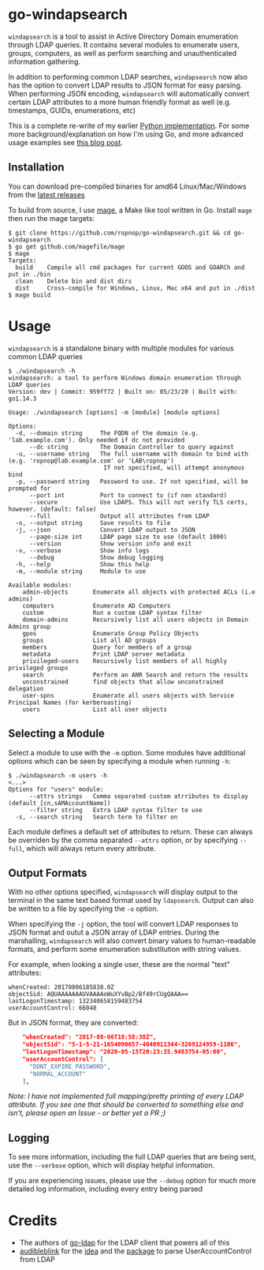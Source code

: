 # go-windapsearch
`windapsearch` is a tool to assist in Active Directory Domain enumeration through LDAP queries. It contains several modules to enumerate users, groups, computers, as well as perform searching and unauthenticated information gathering.

In addition to performing common LDAP searches, `windapsearch` now also has the option to convert LDAP results to JSON format for easy parsing. When performing JSON encoding, `windapsearch` will automatically convert certain LDAP attributes to a more human friendly format as well (e.g. timestamps, GUIDs, enumerations, etc)

This is a complete re-write of my earlier [Python implementation](https://github.com/ropnop/windapsearch). For some more background/explanation on how I'm using Go, and more advanced usage examples see [this blog post](TODO).

## Installation
You can download pre-compiled binaries for amd64 Linux/Mac/Windows from the [latest releases](https://github.com/ropnop/go-windapsearch/releases)

To build from source, I use [mage](https://github.com/magefile/mage), a Make like tool written in Go. Install `mage` then run the mage targets:

```
$ git clone https://github.com/ropnop/go-windapsearch.git && cd go-windapsearch
$ go get github.com/magefile/mage
$ mage
Targets:
  build    Compile all cmd packages for current GOOS and GOARCh and put in ./bin
  clean    Delete bin and dist dirs
  dist     Cross-compile for Windows, Linux, Mac x64 and put in ./dist
$ mage build
```

# Usage
`windapsearch` is a standalone binary with multiple modules for various common LDAP queries

```
$ ./windapsearch -h
windapsearch: a tool to perform Windows domain enumeration through LDAP queries
Version: dev | Commit: 959ff72 | Built on: 05/23/20 | Built with: go1.14.3

Usage: ./windapsearch [options] -m [module] [module options]

Options:
  -d, --domain string     The FQDN of the domain (e.g. 'lab.example.com'). Only needed if dc not provided
      --dc string         The Domain Controller to query against
  -u, --username string   The full username with domain to bind with (e.g. 'ropnop@lab.example.com' or 'LAB\ropnop')
                           If not specified, will attempt anonymous bind
  -p, --password string   Password to use. If not specified, will be prompted for
      --port int          Port to connect to (if non standard)
      --secure            Use LDAPS. This will not verify TLS certs, however. (default: false)
      --full              Output all attributes from LDAP
  -o, --output string     Save results to file
  -j, --json              Convert LDAP output to JSON
      --page-size int     LDAP page size to use (default 1000)
      --version           Show version info and exit
  -v, --verbose           Show info logs
      --debug             Show debug logging
  -h, --help              Show this help
  -m, --module string     Module to use

Available modules:
    admin-objects       Enumerate all objects with protected ACLs (i.e admins)
    computers           Enumerate AD Computers
    custom              Run a custom LDAP syntax filter
    domain-admins       Recursively list all users objects in Domain Admins group
    gpos                Enumerate Group Policy Objects
    groups              List all AD groups
    members             Query for members of a group
    metadata            Print LDAP server metadata
    privileged-users    Recursively list members of all highly privileged groups
    search              Perform an ANR Search and return the results
    unconstrained       find objects that allow unconstrained delegation
    user-spns           Enumerate all users objects with Service Principal Names (for kerberoasting)
    users               List all user objects
```

## Selecting a Module
Select a module to use with the `-m` option. Some modules have additional options which can be seen by specifying a module when running `-h`:

```
$ ./windapsearch -m users -h
<...>
Options for "users" module:
      --attrs strings   Comma separated custom atrributes to display (default [cn,sAMAccountName])
      --filter string   Extra LDAP syntax filter to use
  -s, --search string   Search term to filter on
```

Each module defines a default set of attributes to return. These can always be overriden by the comma separated `--attrs` option, or by specifying `--full`, which will always return every attribute.


## Output Formats
With no other options specified, `windapsearch` will display output to the terminal in the same text based format used by `ldapsearch`. Output can also be written to a file by specifying the `-o` option.

When specifying the `-j` option, the tool will convert LDAP responses to JSON format and outut a JSON array of LDAP entries. During the marshalling, `windapsearch` will also convert binary values to human-readable formats, and perform some enumeration substitution with string values.

For example, when looking a single user, these are the normal "text" attributes:
```
whenCreated: 20170806185838.0Z
objectSid: AQUAAAAAAAUVAAAAoWuXYvBp2/Bf49rCUgQAAA==
lastLogonTimestamp: 132340658159483754
userAccountControl: 66048
```

But in JSON format, they are converted:
```json
    "whenCreated": "2017-08-06T18:58:38Z",
    "objectSid": "S-1-5-21-1654090657-4040911344-3269124959-1106",
    "lastLogonTimestamp": "2020-05-15T20:23:35.9483754-05:00",
    "userAccountControl": [
      "DONT_EXPIRE_PASSWORD",
      "NORMAL_ACCOUNT"
    ],
```

*Note: I have not implemented full mapping/pretty printing of every LDAP attribute. If you see one that should be converted to something else and isn't, please open an Issue - or better yet a PR ;)*

## Logging
To see more information, including the full LDAP queries that are being sent, use the `--verbose` option, which will display helpful information.

If you are experiencing issues, please use the `--debug` option for much more detailed log information, including every entry being parsed

# Credits
 - The authors of [go-ldap](https://github.com/go-ldap/ldap) for the LDAP client that powers all of this
 - [audibleblink](https://twitter.com/4lex) for the [idea](https://twitter.com/4lex/status/1254037754842931200?s=20) and the [package](github.com/audibleblink/msldapuac) to parse UserAccountControl from LDAP

